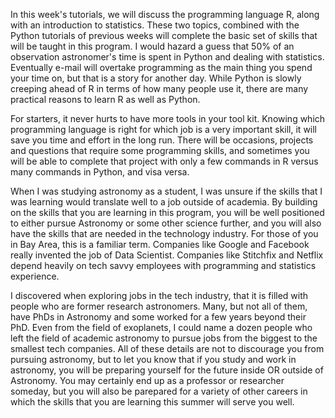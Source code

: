
In this week's tutorials, we will discuss the programming language R, along with an introduction to statistics. These two topics, combined with the Python tutorials of previous weeks will complete the basic set of skills that will be taught in this program. I would hazard a guess that 50% of an observation astronomer's time is spent in Python and dealing with statistics. Eventually e-mail will overtake programming as the main thing you spend your time on, but that is a story for another day. While Python is slowly creeping ahead of R in terms of how many people use it, there are many practical reasons to learn R as well as Python. 

For starters, it never hurts to have more tools in your tool kit. Knowing which programming language is right for which job is a very important skill, it will save you time and effort in the long run. There will be occasions, projects and questions that require some programming skills, and sometimes you will be able to complete that project with only a few commands in R versus many commands in Python, and visa versa. 

When I was studying astronomy as a student, I was unsure if the skills that I was learning would translate well to a job outside of academia. By building on the skills that you are learning in this program, you will be well positioned to either pursue Astronomy or some other science further, and you will also have the skills that are needed in the technology industry. For those of you in Bay Area, this is a familiar term. Companies like Google and Facebook really invented the job of Data Scientist. Companies like Stitchfix and Netflix depend heavily on tech savvy employees with programming and statistics experience. 

I discovered when exploring jobs in the tech industry, that it is filled with people who are former research astronomers. Many, but not all of them, have PhDs in Astronomy and some worked for a few years beyond their PhD. Even from the field of exoplanets, I could name a dozen people who left the field of academic astronomy to pursue jobs from the biggest to the smallest tech companies. All of these details are not to discourage you from pursuing astronomy, but to let you know that if you study and work in astronomy, you will be preparing yourself for the future inside OR outside of Astronomy. You may certainly end up as a professor or researcher someday, but you will also be parepared for a variety of other careers in which the skills that you are learning this summer will serve you well.
